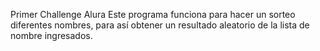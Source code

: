 Primer Challenge Alura 
Este programa funciona para hacer un sorteo diferentes nombres, para así obtener un resultado aleatorio de la lista de nombre ingresados. 